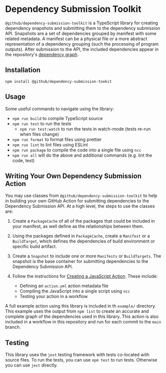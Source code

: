 # Dependency Submission Toolkit

`@github/dependency-submission-toolkit` is a TypeScript library for
creating dependency snapshots and submitting them to the dependency
submission API. Snapshots are a set of dependencies grouped by manifest with
some related metadata. A manifest can be a physical file or a more abstract
representation of a dependency grouping (such the processing of program
outputs). After submission to the API, the included dependencies appear in the
repository's [dependency
graph](https://docs.github.com/en/code-security/supply-chain-security/understanding-your-software-supply-chain/about-the-dependency-graph).

## Installation

```
npm install @github/dependency-submission-tookit
```

## Usage

Some useful commands to navigate using the library:

- `npm run build` to compile TypeScript source
- `npm run test` to run the tests
    - `npm run test:watch` to run the tests in watch-mode (tests re-run
    when files change)
- `npm run format` to format files using prettier
- `npm run lint` to lint files using ESLint
- `npm run package` to compile the code into a single file using `ncc`
- `npm run all` will do the above and additional commands (e.g. lint the code, test)

## Writing Your Own Dependency Submission Action

You may use classes from `@github/dependency-submission-toolkit` to help
in building your own GitHub Action for submitting dependencies to the
Dependency Submission API. At a high level, the steps to use the classes
are:

1. Create a `PackageCache` of all of the packages that could be included in your
   manifest, as well define as the relationships between them.

2. Using the packages defined in `PackageCache`, create a `Manifest` or
   a `BuildTarget`, which defines the dependencies of build environment or
   specific build artifact.

3. Create a `Snapshot` to include one or more `Manifests` or
   `BuildTargets`. The snapshot is the base container for submitting
   dependencies to the Dependency Submission API.

4. Follow the instructions for [Creating a JavaScript Action](https://docs.github.com/en/actions/creating-actions/creating-a-javascript-action). These include:

    - Defining an `action.yml` action metadata file
    - Compiling the JavaScript into a single script using `ncc`
    - Testing your action in a workflow

A full example action using this library is included in th `example/`
directory. This example uses the output from `npm list` to create an accurate
and complete graph of the dependencies used in this library. This action is
also included in a workflow in this repository and run for each commit to the
`main` branch.


## Testing

This library uses the `jest` testing framework with tests co-located with
source files. To run the tests, you can use `npm test` to run tests.
Otherwise you can use `jest` directly.
